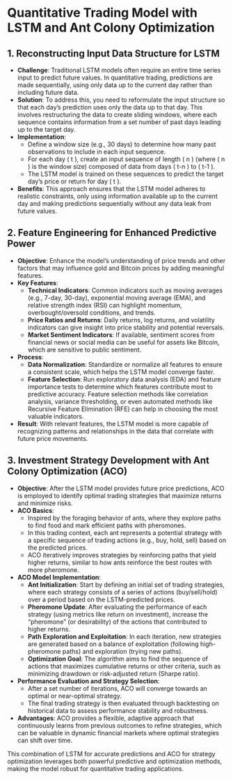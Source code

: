 # Quantitative Trading Model with LSTM and Ant Colony Optimization

## 1. Reconstructing Input Data Structure for LSTM
- **Challenge**: Traditional LSTM models often require an entire time series input to predict future values. In quantitative trading, predictions are made sequentially, using only data up to the current day rather than including future data.
- **Solution**: To address this, you need to reformulate the input structure so that each day’s prediction uses only the data up to that day. This involves restructuring the data to create sliding windows, where each sequence contains information from a set number of past days leading up to the target day.
- **Implementation**:
  - Define a window size (e.g., 30 days) to determine how many past observations to include in each input sequence.
  - For each day \( t \), create an input sequence of length \( n \) (where \( n \) is the window size) composed of data from days \( t-n \) to \( t-1 \).
  - The LSTM model is trained on these sequences to predict the target day’s price or return for day \( t \).
- **Benefits**: This approach ensures that the LSTM model adheres to realistic constraints, only using information available up to the current day and making predictions sequentially without any data leak from future values.

## 2. Feature Engineering for Enhanced Predictive Power
- **Objective**: Enhance the model’s understanding of price trends and other factors that may influence gold and Bitcoin prices by adding meaningful features.
- **Key Features**:
  - **Technical Indicators**: Common indicators such as moving averages (e.g., 7-day, 30-day), exponential moving average (EMA), and relative strength index (RSI) can highlight momentum, overbought/oversold conditions, and trends.
  - **Price Ratios and Returns**: Daily returns, log returns, and volatility indicators can give insight into price stability and potential reversals.
  - **Market Sentiment Indicators**: If available, sentiment scores from financial news or social media can be useful for assets like Bitcoin, which are sensitive to public sentiment.
- **Process**:
  - **Data Normalization**: Standardize or normalize all features to ensure a consistent scale, which helps the LSTM model converge faster.
  - **Feature Selection**: Run exploratory data analysis (EDA) and feature importance tests to determine which features contribute most to predictive accuracy. Feature selection methods like correlation analysis, variance thresholding, or even automated methods like Recursive Feature Elimination (RFE) can help in choosing the most valuable indicators.
- **Result**: With relevant features, the LSTM model is more capable of recognizing patterns and relationships in the data that correlate with future price movements.

## 3. Investment Strategy Development with Ant Colony Optimization (ACO)
- **Objective**: After the LSTM model provides future price predictions, ACO is employed to identify optimal trading strategies that maximize returns and minimize risks.
- **ACO Basics**:
  - Inspired by the foraging behavior of ants, where they explore paths to find food and mark efficient paths with pheromones.
  - In this trading context, each ant represents a potential strategy with a specific sequence of trading actions (e.g., buy, hold, sell) based on the predicted prices.
  - ACO iteratively improves strategies by reinforcing paths that yield higher returns, similar to how ants reinforce the best routes with more pheromone.
- **ACO Model Implementation**:
  - **Ant Initialization**: Start by defining an initial set of trading strategies, where each strategy consists of a series of actions (buy/sell/hold) over a period based on the LSTM-predicted prices.
  - **Pheromone Update**: After evaluating the performance of each strategy (using metrics like return on investment), increase the “pheromone” (or desirability) of the actions that contributed to higher returns.
  - **Path Exploration and Exploitation**: In each iteration, new strategies are generated based on a balance of exploitation (following high-pheromone paths) and exploration (trying new paths).
  - **Optimization Goal**: The algorithm aims to find the sequence of actions that maximizes cumulative returns or other criteria, such as minimizing drawdown or risk-adjusted return (Sharpe ratio).
- **Performance Evaluation and Strategy Selection**:
  - After a set number of iterations, ACO will converge towards an optimal or near-optimal strategy.
  - The final trading strategy is then evaluated through backtesting on historical data to assess performance stability and robustness.
- **Advantages**: ACO provides a flexible, adaptive approach that continuously learns from previous outcomes to refine strategies, which can be valuable in dynamic financial markets where optimal strategies can shift over time.

This combination of LSTM for accurate predictions and ACO for strategy optimization leverages both powerful predictive and optimization methods, making the model robust for quantitative trading applications.
